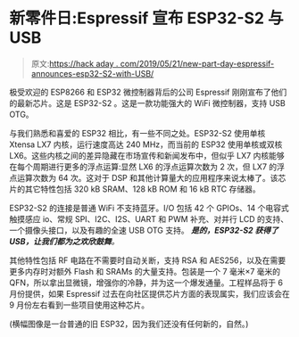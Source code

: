 # 新零件日:Espressif 宣布 ESP32-S2 与 USB

> 原文:[https://hack aday . com/2019/05/21/new-part-day-espressif-announces-esp32-S2-with-USB/](https://hackaday.com/2019/05/21/new-part-day-espressif-announces-esp32-s2-with-usb/)

极受欢迎的 ESP8266 和 ESP32 微控制器背后的公司 Espressif 刚刚宣布了他们的最新芯片。这是 ESP32-S2 。这是一款功能强大的 WiFi 微控制器，支持 USB OTG。

与我们熟悉和喜爱的 ESP32 相比，有一些不同之处。ESP32-S2 使用单核 Xtensa LX7 内核，运行速度高达 240 MHz，而当前的 ESP32 使用单核或双核 LX6。这些内核之间的差异隐藏在市场宣传和新闻发布中，但似乎 LX7 内核能够在每个周期进行更多的浮点运算:显然 LX6 的浮点运算次数为 2 次，但 LX7 的浮点运算次数为 64 次。这对于 DSP 和其他计算量大的应用程序来说太棒了。该芯片的其它特性包括 320 kB SRAM、128 kB ROM 和 16 kB RTC 存储器。

ESP32-S2 的连接是普通 WiFi 不支持蓝牙。I/O 包括 42 个 GPIOs、14 个电容式触摸感应 io、常规 SPI、I2C、I2S、UART 和 PWM 补充、对并行 LCD 的支持、一个摄像头接口，以及有趣的全速 USB OTG 支持。 ***是的，ESP32-S2 获得了 USB，让我们都为之欢欣鼓舞**。*

其他特性包括 RF 电路在不需要时自动关断，支持 RSA 和 AES256，以及在需要更多内存时对额外 Flash 和 SRAMs 的大量支持。包装是一个 7 毫米×7 毫米的 QFN，所以拿出显微镜，增强你的冷静，并为这一个爆发通量。工程样品将于 6 月份提供，如果 Espressif 过去在向社区提供芯片方面的表现属实，我们应该会在 9 月份左右看到一些项目使用这种芯片。

(横幅图像是一台普通的旧 ESP32，因为我们还没有任何新的，自然。)